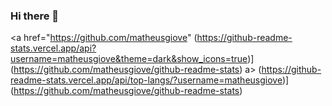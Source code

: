 ### Hi there 👋

<a href="https://github.com/matheusgiove"
   (https://github-readme-stats.vercel.app/api?username=matheusgiove&theme=dark&show_icons=true)](https://github.com/matheusgiove/github-readme-stats)
a>
(https://github-readme-stats.vercel.app/api/top-langs/?username=matheusgiove)](https://github.com/matheusgiove/github-readme-stats)
